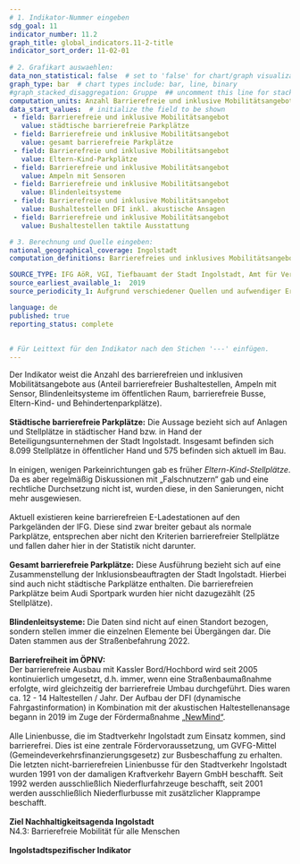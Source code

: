 ```yaml
---
# 1. Indikator-Nummer eingeben 
sdg_goal: 11 
indicator_number: 11.2
graph_title: global_indicators.11-2-title
indicator_sort_order: 11-02-01
 
# 2. Grafikart auswaehlen: 
data_non_statistical: false  # set to 'false' for chart/graph visualization 
graph_type: bar  # chart types include: bar, line, binary 
#graph_stacked_disaggregation: Gruppe  ## uncomment this line for stacked bars. eplace 'Geschlecht' with the field of aggregation. 
computation_units: Anzahl Barrierefreie und inklusive Mobilitätsangebot
data_start_values:  # initialize the field to be shown  
 - field: Barrierefreie und inklusive Mobilitätsangebot
   value: städtische barrierefreie Parkplätze
 - field: Barrierefreie und inklusive Mobilitätsangebot
   value: gesamt barrierefreie Parkplätze    
 - field: Barrierefreie und inklusive Mobilitätsangebot
   value: Eltern-Kind-Parkplätze
 - field: Barrierefreie und inklusive Mobilitätsangebot
   value: Ampeln mit Sensoren 
 - field: Barrierefreie und inklusive Mobilitätsangebot
   value: Blindenleitsysteme
 - field: Barrierefreie und inklusive Mobilitätsangebot
   value: Bushaltestellen DFI inkl. akustische Ansagen 
 - field: Barrierefreie und inklusive Mobilitätsangebot
   value: Bushaltestellen taktile Ausstattung

# 3. Berechnung und Quelle eingeben: 
national_geographical_coverage: Ingolstadt 
computation_definitions: Barrierefreies und inklusives Mobilitätsangebot (Anzahl barrierefreier Bushaltestellen, Ampeln mit Sensor, Blindenleitsysteme im öffentlichen Raum, Eltern-Kind-Parkplätze, barrierefreie Parkplätze)

SOURCE_TYPE: IFG AöR, VGI, Tiefbauamt der Stadt Ingolstadt, Amt für Verkehrstechnik und Geoinformation der Stadt Ingolstadt, Inklusionsbeauftragte der Stadt Ingolstadt  # data source  
source_earliest_available_1:  2019
source_periodicity_1: Aufgrund verschiedener Quellen und aufwendiger Erhebung können nicht alle Daten jährlich aktualisiert werden

language: de   
published: true 
reporting_status: complete
 
 
# Für Leittext für den Indikator nach den Stichen '---' einfügen. 
---
```

Der Indikator weist die Anzahl des barrierefreien und inklusiven Mobilitätsangebote aus (Anteil barrierefreier Bushaltestellen, Ampeln mit Sensor, Blindenleitsysteme im öffentlichen Raum, barrierefreie Busse, Eltern-Kind- und Behindertenparkplätze).<br>
<br>
<b>Städtische barrierefreie Parkplätze:</b> Die Aussage bezieht sich auf Anlagen und Stellplätze in städtischer Hand bzw. in Hand der Beteiligungsunternehmen der Stadt Ingolstadt. Insgesamt befinden sich 8.099 Stellplätze in öffentlicher Hand und 575 befinden sich aktuell im Bau.<br>
<br>
In einigen, wenigen Parkeinrichtungen gab es früher <i>Eltern-Kind-Stellplätze</i>. Da es aber regelmäßig Diskussionen mit „Falschnutzern“ gab und eine rechtliche Durchsetzung nicht ist, wurden diese, in den Sanierungen, nicht mehr ausgewiesen.<br>
<br>
Aktuell existieren keine barrierefreien E-Ladestationen auf den Parkgeländen der IFG. Diese sind zwar breiter gebaut als normale Parkplätze, entsprechen aber nicht den Kriterien barrierefreier Stellplätze und fallen daher hier in der Statistik nicht darunter.<br> 
<br>
<b>Gesamt barrierefreie Parkplätze:</b> Diese Ausführung bezieht sich auf eine Zusammenstellung der Inklusionsbeauftragten der Stadt Ingolstadt. Hierbei sind auch nicht städtische Parkplätze enthalten. Die barrierefreien Parkplätze beim Audi Sportpark wurden hier nicht dazugezählt (25 Stellplätze).<br>
<br>
<b>Blindenleitsysteme:</b> Die Daten sind  nicht auf einen Standort bezogen, sondern stellen immer die einzelnen Elemente bei Übergängen dar. Die Daten stammen aus der Straßenbefahrung 2022.<br> 
<br>
<b>Barrierefreiheit im ÖPNV:</b><br>
Der barrierefreie Ausbau mit Kassler Bord/Hochbord wird seit 2005 kontinuierlich umgesetzt, d.h. immer, wenn eine Straßenbaumaßnahme erfolgte, wird gleichzeitig der barrierefreie Umbau durchgeführt. Dies waren ca. 12 - 14 Haltestellen / Jahr. Der Aufbau der DFI (dynamische Fahrgastinformation) in Kombination mit der akustischen Haltestellenansage begann in 2019 im Zuge der Fördermaßnahme <a href="https://vgi-newmind.de/">„NewMind“</a>.<br>
<br>
Alle Linienbusse, die im Stadtverkehr Ingolstadt zum Einsatz kommen, sind barrierefrei. Dies ist eine zentrale Fördervoraussetzung, um GVFG-Mittel (Gemeindeverkehrsfinanzierungsgesetz) zur Busbeschaffung zu erhalten. Die letzten nicht-barrierefreien Linienbusse für den Stadtverkehr Ingolstadt wurden 1991 von der damaligen Kraftverkehr Bayern GmbH beschafft. Seit 1992 werden ausschließlich Niederflurfahrzeuge beschafft, seit 2001 werden ausschließlich Niederflurbusse mit zusätzlicher Klapprampe beschafft.<br>
<br>
<b>Ziel Nachhaltigkeitsagenda Ingolstadt</b><br>
N4.3: Barrierefreie Mobilität für alle Menschen<br>
<br>
<b>Ingolstadtspezifischer Indikator</b>
